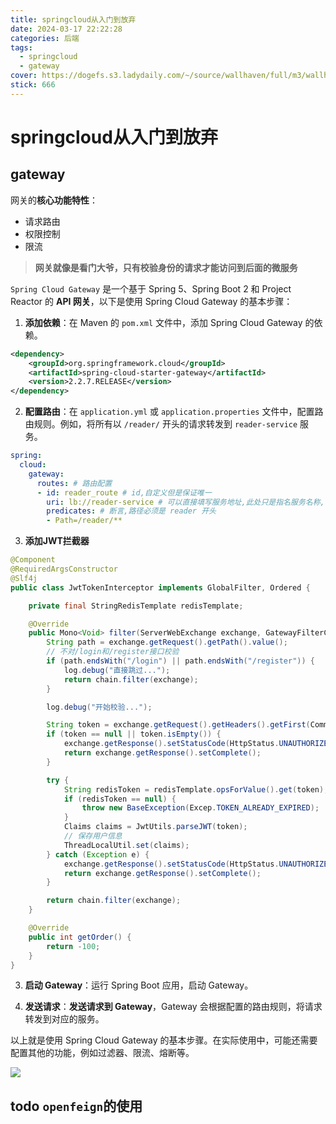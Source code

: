```yaml
---
title: springcloud从入门到放弃
date: 2024-03-17 22:22:28
categories: 后端
tags: 
  - springcloud
  - gateway
cover: https://dogefs.s3.ladydaily.com/~/source/wallhaven/full/m3/wallhaven-m3y67m.jpg?w=2560&h=1440&fmt=webp
stick: 666
---
```


# springcloud从入门到放弃

## gateway

网关的**核心功能特性**：

- 请求路由
- 权限控制
- 限流

> **网关就像是看门大爷，只有校验身份的请求才能访问到后面的微服务**

`Spring Cloud Gateway` 是一个基于 Spring 5、Spring Boot 2 和 Project Reactor 的 **API 网关**，以下是使用 Spring Cloud Gateway 的基本步骤：

1. **添加依赖**：在 Maven 的 `pom.xml` 文件中，添加 Spring Cloud Gateway 的依赖。

```xml
<dependency>
    <groupId>org.springframework.cloud</groupId>
    <artifactId>spring-cloud-starter-gateway</artifactId>
    <version>2.2.7.RELEASE</version>
</dependency>
```

2. **配置路由**：在 `application.yml` 或 `application.properties` 文件中，配置路由规则。例如，将所有以 `/reader/` 开头的请求转发到 `reader-service` 服务。

```yaml
spring:
  cloud:
    gateway:
      routes: # 路由配置
      - id: reader_route # id,自定义但是保证唯一
        uri: lb://reader-service # 可以直接填写服务地址,此处只是指名服务名称,可以实现负载均衡,lb即loadbalance
        predicates: # 断言,路径必须是 reader 开头
        - Path=/reader/**
```

3. **添加JWT拦截器**

```java
@Component
@RequiredArgsConstructor
@Slf4j
public class JwtTokenInterceptor implements GlobalFilter, Ordered {

    private final StringRedisTemplate redisTemplate;

    @Override
    public Mono<Void> filter(ServerWebExchange exchange, GatewayFilterChain chain) {
        String path = exchange.getRequest().getPath().value();
        // 不对/login和/register接口校验
        if (path.endsWith("/login") || path.endsWith("/register")) {
            log.debug("直接跳过...");
            return chain.filter(exchange);
        }

        log.debug("开始校验...");

        String token = exchange.getRequest().getHeaders().getFirst(Common.TOKEN);
        if (token == null || token.isEmpty()) {
            exchange.getResponse().setStatusCode(HttpStatus.UNAUTHORIZED);
            return exchange.getResponse().setComplete();
        }

        try {
            String redisToken = redisTemplate.opsForValue().get(token);
            if (redisToken == null) {
                throw new BaseException(Excep.TOKEN_ALREADY_EXPIRED);
            }
            Claims claims = JwtUtils.parseJWT(token);
            // 保存用户信息
            ThreadLocalUtil.set(claims);
        } catch (Exception e) {
            exchange.getResponse().setStatusCode(HttpStatus.UNAUTHORIZED);
            return exchange.getResponse().setComplete();
        }

        return chain.filter(exchange);
    }

    @Override
    public int getOrder() {
        return -100;
    }
}
```

3. **启动 Gateway**：运行 Spring Boot 应用，启动 Gateway。

4. **发送请求**：**发送请求到 Gateway**，Gateway 会根据配置的路由规则，将请求转发到对应的服务。

以上就是使用 Spring Cloud Gateway 的基本步骤。在实际使用中，可能还需要配置其他的功能，例如过滤器、限流、熔断等。

![](https://camo.githubusercontent.com/f50234cb9f1be4beead6b35d3f6ec558561a79c263728818838447aa56cb5401/68747470733a2f2f63646e2e6a7364656c6976722e6e65742f67682f73756e3032323553554e2f73756e3032323553554e2f6173736574732f696d616765732f68722e676966)

## todo `openfeign`的使用
